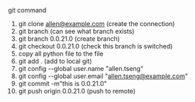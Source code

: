 git command

1. git clone allen@example.com (create the connection)
2. git branch (can see what branch exists)
3. git branch 0.0.21.0 (create branch)
4. git checkout 0.0.21.0 (check this branch is switched)
5. copy all python file to the file
6. git add . (add to local git)
7. git config --global user.name "allen.tseng"
8. git config --global user.email "allen.tseng@example.com"
9. git commit -m"this is 0.0.21.0"
10. git push origin 0.0.21.0 (push to remote)

